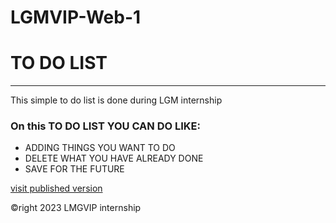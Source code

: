 # LGMVIP-Web-1
# TO DO LIST
<hr/>
<p>This simple to do list is done during LGM internship</p>
<h3>On this TO DO LIST YOU CAN DO LIKE:</h3>
<ul>
    <li>ADDING THINGS YOU WANT TO DO</li>
    <li>DELETE WHAT YOU HAVE ALREADY DONE</li>
    <li>SAVE FOR THE FUTURE</li>
</ul>

<a href="https://kika1s1.github.io/LGMVIP-Web-1/"> visit published version</a>
<br/>
<footer>&copyright 2023 LMGVIP internship</footer>

